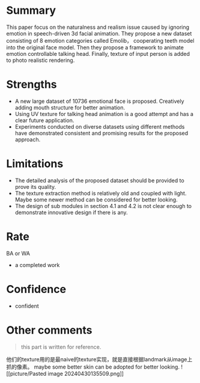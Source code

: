 # Summary
This paper focus on the naturalness and realism issue caused by ignoring emotion in speech-driven 3d facial animation. They propose a new dataset consisting of 8 emotion categories called Emolib， cooperating teeth model into the original face model.  Then they propose a framework to animate emotion controllable talking head. Finally, texture of input person is added to photo realistic rendering. 

# Strengths
- A new large dataset of 10736 emotional face is proposed. Creatively adding mouth structure for better animation. 
- Using UV texture for talking head animation is a good attempt and has a clear future application.
- Experiments conducted on diverse datasets using different methods have demonstrated consistent and promising results for the proposed approach.
# Limitations
- The detailed analysis of the proposed dataset should be provided to prove its quality.
- The texture extraction method is relatively old and coupled with light. Maybe some newer method can be considered for better looking. 
- The design of sub modules in section 4.1 and 4.2 is not clear enough to demonstrate innovative design if there is any.  


# Rate
BA or WA 
- a completed work 



# Confidence
- confident 



# Other comments 
> this part is written for reference. 

他们的texture用的是最naive的texture实现，就是直接根据landmark从image上抓的像素。 
maybe some better skin can be adopted for better looking. 
![[picture/Pasted image 20240430135509.png]]